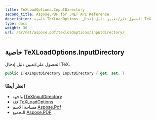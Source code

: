 ```yaml
---
title: TeXLoadOptions.InputDirectory
second_title: Aspose.PDF for .NET API Reference
description: خاصية TeXLoadOptions. الحصول على/تعيين دليل إدخال TeX
type: docs
weight: 30
url: /ar/net/aspose.pdf/texloadoptions/inputdirectory/
---
```

## خاصية TeXLoadOptions.InputDirectory

الحصول على/تعيين دليل إدخال TeX.

```csharp
public ITeXInputDirectory InputDirectory { get; set; }
```

### انظر أيضًا

* واجهة [ITeXInputDirectory](../../itexinputdirectory/)
* فئة [TeXLoadOptions](../)
* مساحة الاسم [Aspose.Pdf](../../../aspose.pdf/)
* التجميع [Aspose.PDF](../../../)